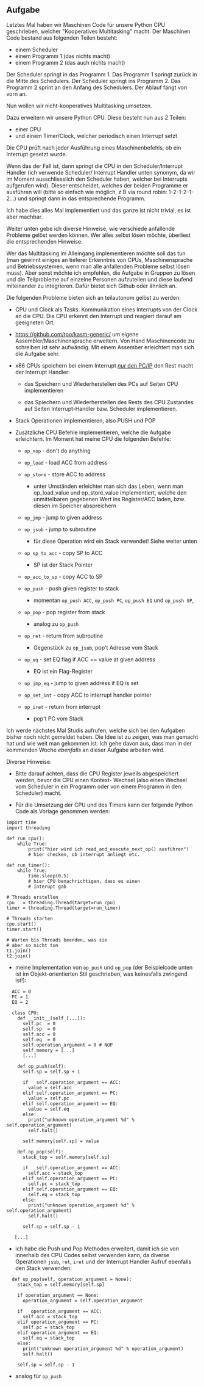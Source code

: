 Aufgabe
-------

Letztes Mal haben wir Maschinen Code für
unsere Python CPU geschrieben, welcher
"Kooperatives Multitasking" macht. Der
Maschinen Code bestand aus folgenden
Teilen besteht:

* einem Scheduler
* einem Programm 1 (das nichts macht)
* einem Programm 2 (das auch nichts macht)

Der Scheduler springt in das Programm 1.
Das Programm 1 springt zurück in die
Mitte des Schedulers. Der Scheduler
springt ins Programm 2. Das Programm 2
sprint an den Anfang des Schedulers.
Der Ablauf fängt von vorn an.

Nun wollen wir nicht-kooperatives
Multitasking umsetzen.

Dazu erweitern wir unsere Python CPU.
Diese besteht nun aus 2 Teilen:

* einer CPU
* und einem Timer/Clock, welcher periodisch
  einen Interrupt setzt

Die CPU prüft nach jeder Ausführung
eines Maschinenbefehls, ob ein
Interrupt gesetzt wurde.

Wenn das der Fall ist, dann springt
die CPU in den Scheduler/Interrupt
Handler (ich verwende Scheduler/
Interrupt Handler unten synonym,
da wir im Moment ausschliesslich
den Scheduler haben, welcher bei
Interrupts aufgerufen wird). Dieser
entscheidet, welches der beiden
Programme er ausführen will
(bitte so einfach wie möglich, z.B
via round robin: 1-2-1-2-1-2...)
und springt dann in das entsprechende
Programm.

Ich habe dies alles Mal implementiert
und das ganze ist nicht trivial, es
ist aber machbar.

Weiter unten gebe ich diverse Hinweise,
wie verschiede anfallende Probleme
gelöst werden können. Wer alles
selbst lösen möchte, überliest die
entsprechenden Hinweise.

Wer das Multitasking im Alleingang
implementieren möchte soll das tun
(man gewinnt einiges an tieferer
Erkenntnis von CPUs, Maschinensprache
und Betriebssystemen, wenn man alle
anfallenden Probleme selbst lösen
muss). Aber sonst möchte ich
empfehlen, die Aufgabe in Gruppen
zu lösen und die Teilprobleme auf
einzelne Personen aufzuteilen und
diese laufend miteinander zu
integrieren. Dafür bietet sich
Github oder ähnlich an.

Die folgenden Probleme bieten sich
an teilautonom gelöst zu werden:

* CPU und Clock als Tasks. Kommunikation
  eines Interrupts von der Clock an die
  CPU. Die CPU erkennt den Interrupt und
  reagiert darauf am geeigneten Ort.

* https://github.com/tpo/kasm-generic/
  um eigene Assembler/Maschinensprache
  erweitern. Von Hand Maschinencode
  zu schreiben ist sehr aufwändig.
  Mit einem Assember erleichtert man
  sich die Aufgabe sehr.

* x86 CPUs speichern bei einem Interrupt
  [*nur* den PC/IP](https://wiki.osdev.org/Interrupt_Service_Routines#When_the_Handlers_are_Called)
  den Rest macht der Interrupt Handler:

  * das Speichern und Wiederherstellen
    des PCs auf Seiten CPU implementieren

  * das Spiechern und Wiederherstellen
    des Rests des CPU Zustandes auf Seiten
    Interrupt-Handler bzw. Scheduler
    implementieren.

* Stack Operationen implementieren,
  also PUSH und POP

* Zusätzliche CPU Befehle implementieren,
  welche die Aufgabe erleichtern. Im
  Moment hat meine CPU die folgenden
  Befehle:

  * `op_nop`        - don't do anything
  * `op_load`       - load ACC from address
  * `op_store`      - store ACC to address

    * unter Umständen erleichter man sich
      das Leben, wenn man op_load_value
      und op_store_value implementiert,
      welche den unmittelbaren gegebenen
      Wert ins Register/ACC laden, bzw.
      diesen im Speicher abspreichern

  * `op_jmp`        - jump to given address
  * `op_jsub`       - jump to subroutine

    * für diese Operation wird ein Stack
      verwendet! Siehe weiter unten

  * `op_sp_to_acc`  - copy SP to ACC

    * SP ist der Stack Pointer

  * `op_acc_to_sp`  - copy ACC to SP
  * `op_push`       - push given register to stack

    * momentan `op_push ACC`, `op_push PC`,
      `op_push EQ` und `op_push SP`,

  * `op_pop`        - pop register from stack

    * analog zu `op_push`

  * `op_ret`        - return from subroutine

    * Gegenstück zu `op_jsub`, pop't Adresse
      vom Stack

  * `op_eq`         - set EQ flag if ACC == value at given address

    * EQ ist ein Flag-Register

  * `op_jmp_eq`     - jump to given address if EQ is set
  * `op_set_int`    - copy ACC to interrupt handler pointer
  * `op_iret`       - return from interrupt

    * pop't PC vom Stack

Ich werde nächstes Mal Studis
aufrufen, welche sich bei den
Aufgaben bisher noch nicht
gemeldet haben. Die Idee ist
zu zeigen, was man gemacht
hat und wie weit man gekommen
ist. Ich gehe davon aus, dass
man in der kommenden Woche
*ebenfalls* an dieser Aufgabe
arbeiten wird.

Diverse Hinweise:

* Bitte darauf achten, dass die CPU
  Register jeweils abgespeichert
  werden, bevor die CPU einen Kontext-
  Wechsel (also einen Wechsel vom
  Scheduler in ein Programm oder von
  einem Programm in den Scheduler)
  macht.

* Für die Umsetzung der CPU und des
  Timers kann der folgende Python
  Code als Vorlage genommen werden:

```
import time
import threading
 
def run_cpu():
    while True:
        print("hier würd ich read_and_execute_next_op() ausführen")
        # hier checken, ob interrupt anliegt etc.
 
def run_timer():
    while True:
        time.sleep(0.5)
        # hier CPU benachrichtigen, dass es einen
        # Interupt gab
 
# Threads erstellen
cpu   = threading.Thread(target=run_cpu)
timer = threading.Thread(target=run_timer)
 
# Threads starten
cpu.start()
timer.start()
 
# Warten bis Threads beenden, was sie
# aber so nicht tun
t1.join()
t2.join()
```

* meine Implementation von `op_push`
  und `op_pop` (der Beispielcode unten
  ist im Objekt-orientierten Stil
  geschrieben, was keinesfalls
  zwingend ist!):


```
  ACC = 0
  PC = 1
  EQ = 2

  class CPU:
    def __init__(self [...]):
      self.pc  = 0
      self.sp  = 0
      self.acc = 0
      self.eq  = 0
      self.operation_argument = 0 # NOP
      self.memory = [...]
      [...]

    def op_push(self):
      self.sp = self.sp + 1

      if   self.operation_argument == ACC:
        value = self.acc
      elif self.operation_argument == PC:
        value = self.pc
      elif self.operation_argument == EQ:
        value = self.eq
      else:
        print("unknown operation_argument %d" % self.operation_argument)                                       
        self.halt()                                                                                       

      self.memory[self.sp] = value 

    def op_pop(self):
      stack_top = self.memory[self.sp]
      
      if   self.operation_argument == ACC:
        self.acc = stack_top
      elif self.operation_argument == PC:
        self.pc = stack_top
      elif self.operation_argument == EQ:
        self.eq = stack_top
      else:
        print("unknown operation_argument %d" % self.operation_argument)                                       
        self.halt()                                                                                       

      self.sp = self.sp - 1

   [...]
```

* ich habe die Push und Pop Methoden
  erweitert, damit ich sie von innerhalb
  des CPU Codes selbst verwenden kann,
  da diverse Operationen `jsub`, `ret`,
  `iret` und der Interrupt Handler Aufruf
  ebenfalls den Stack verwenden:

```
  def op_pop(self, operation_argument = None):
    stack_top = self.memory[self.sp]
    
    if operation_argument == None:
      operation_argument = self.operation_argument
    
    if   operation_argument == ACC:
      self.acc = stack_top
    elif operation_argument == PC:
      self.pc = stack_top
    elif operation_argument == EQ:
      self.eq = stack_top
    else:
      print("unknown operation_argument %d" % operation_argument)                                       
      self.halt()                                                                                       

    self.sp = self.sp - 1
```

* analog für `op_push`


